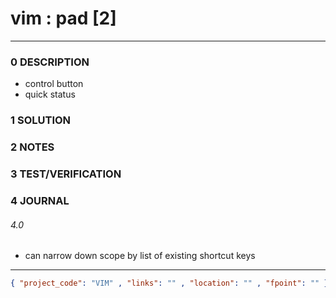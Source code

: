 # vim : pad [2]

--------------------------------

### 0 DESCRIPTION

- control button
- quick status

### 1 SOLUTION

### 2 NOTES

### 3 TEST/VERIFICATION

### 4 JOURNAL

###### 4.0

- can narrow down scope by list of existing shortcut keys 

--------------------------------

```json
{ "project_code": "VIM" , "links": "" , "location": "" , "fpoint": "" }
```
